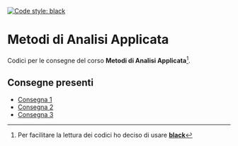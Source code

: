 [![Code style: black](https://img.shields.io/badge/code%20style-black-000000.svg)](https://github.com/psf/black)

# Metodi di Analisi Applicata

Codici per le consegne del corso **Metodi di Analisi Applicata**[^1].

[^1]: Per facilitare la lettura dei codici ho deciso di usare [**black**](https://github.com/psf/black)

## Consegne presenti

- [Consegna 1](./858798_1.py)
- [Consegna 2](./858798_2.py)
- [Consegna 3](./858798_3/858798_3.py)
